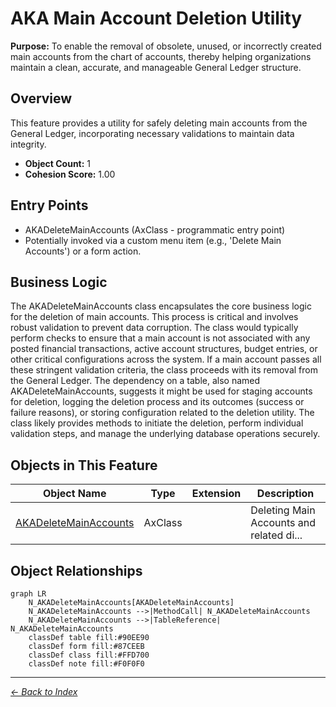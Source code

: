 # AKA Main Account Deletion Utility

**Purpose:** To enable the removal of obsolete, unused, or incorrectly created main accounts from the chart of accounts, thereby helping organizations maintain a clean, accurate, and manageable General Ledger structure.

## Overview

This feature provides a utility for safely deleting main accounts from the General Ledger, incorporating necessary validations to maintain data integrity.

- **Object Count:** 1
- **Cohesion Score:** 1.00

## Entry Points

- AKADeleteMainAccounts (AxClass - programmatic entry point)
- Potentially invoked via a custom menu item (e.g., 'Delete Main Accounts') or a form action.

## Business Logic

The AKADeleteMainAccounts class encapsulates the core business logic for the deletion of main accounts. This process is critical and involves robust validation to prevent data corruption. The class would typically perform checks to ensure that a main account is not associated with any posted financial transactions, active account structures, budget entries, or other critical configurations across the system. If a main account passes all these stringent validation criteria, the class proceeds with its removal from the General Ledger. The dependency on a table, also named AKADeleteMainAccounts, suggests it might be used for staging accounts for deletion, logging the deletion process and its outcomes (success or failure reasons), or storing configuration related to the deletion utility. The class likely provides methods to initiate the deletion, perform individual validation steps, and manage the underlying database operations securely.

## Objects in This Feature

| Object Name | Type | Extension | Description |
|-------------|------|-----------|-------------|
| [AKADeleteMainAccounts](Objects/AKADeleteMainAccounts.md) | AxClass |  | <summary> Deleting Main Accounts and related di... |

## Object Relationships

```mermaid
graph LR
    N_AKADeleteMainAccounts[AKADeleteMainAccounts]
    N_AKADeleteMainAccounts -->|MethodCall| N_AKADeleteMainAccounts
    N_AKADeleteMainAccounts -->|TableReference| N_AKADeleteMainAccounts
    classDef table fill:#90EE90
    classDef form fill:#87CEEB
    classDef class fill:#FFD700
    classDef note fill:#F0F0F0
```


---

*[← Back to Index](../../index.md)*
